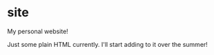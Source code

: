# site
My personal website!

Just some plain HTML currently. I'll start adding to it over the summer!
